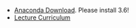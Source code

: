 * [Anaconda Download](https://www.anaconda.com/download/#macos). Please
  install 3.6!
* [Lecture Curriculum](https://docs.google.com/document/d/1ZyrJ5ip6QYrRBcNP8-WlDaA7kI0yljwb8igtSc3qbyA)
